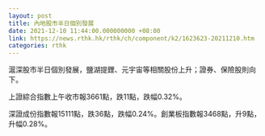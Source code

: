 ```yaml
---
layout: post
title: 內地股市半日個別發展
date: 2021-12-10 11:44:00.000000000 +08:00
link: https://news.rthk.hk/rthk/ch/component/k2/1623623-20211210.htm
categories: rthk
---
```


滬深股市半日個別發展，鹽湖提鋰、元宇宙等相關股份上升；證券、保險股則向下。

上證綜合指數上午收市報3661點，跌11點，跌幅0.32%。

深證成份指數報15111點，跌36點，跌幅0.24%。創業板指數報3468點，升9點，升幅0.28%。

